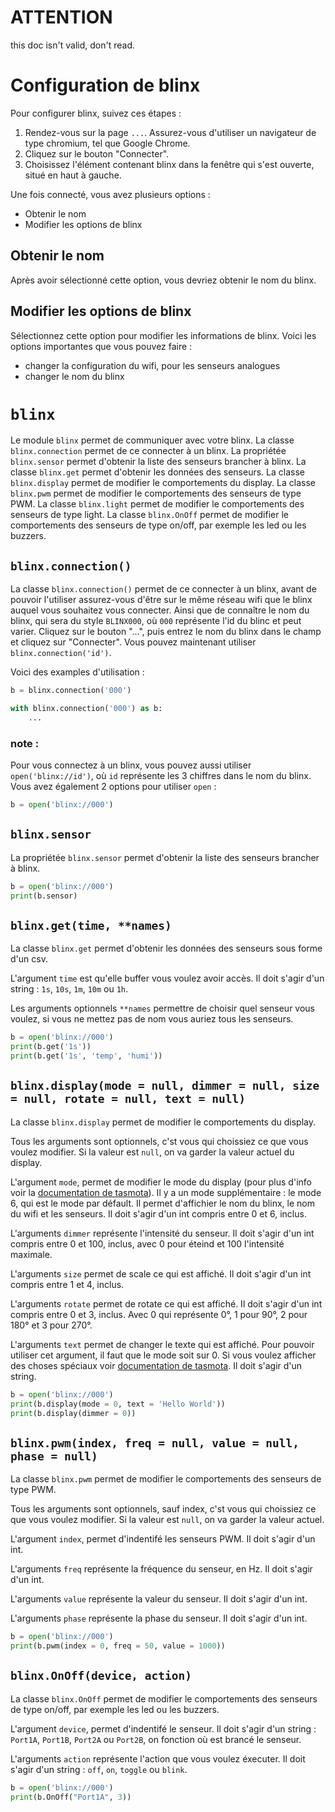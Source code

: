 # ATTENTION
this doc isn't valid, don't read.

# Configuration de blinx

Pour configurer blinx, suivez ces étapes :

1. Rendez-vous sur la page `...`. Assurez-vous d'utiliser un navigateur de type chromium, tel que Google Chrome.
2. Cliquez sur le bouton "Connecter".
3. Choisissez l'élément contenant blinx dans la fenêtre qui s'est ouverte, situé en haut à gauche.

Une fois connecté, vous avez plusieurs options :

- Obtenir le nom
- Modifier les options de blinx

## Obtenir le nom

Après avoir sélectionné cette option, vous devriez obtenir le nom du blinx.

## Modifier les options de blinx

Sélectionnez cette option pour modifier les informations de blinx. Voici les options importantes que vous pouvez faire :

- changer la configuration du wifi, pour les senseurs analogues
- changer le nom du blinx

# `blinx`

Le module `blinx` permet de communiquer avec votre blinx.
La classe `blinx.connection` permet de ce connecter à un blinx.
La propriétée `blinx.sensor` permet d'obtenir la liste des senseurs brancher à blinx.
La classe `blinx.get` permet d'obtenir les données des senseurs.
La classe `blinx.display` permet de modifier le comportements du display.
La classe `blinx.pwm` permet de modifier le comportements des senseurs de type PWM.
La classe `blinx.light` permet de modifier le comportements des senseurs de type light.
La classe `blinx.OnOff` permet de modifier le comportements des senseurs de type on/off, par exemple les led ou les buzzers.

## `blinx.connection()`

La classe `blinx.connection()` permet de ce connecter à un blinx, avant de pouvoir l'utiliser assurez-vous d'être sur le même réseau wifi que le blinx auquel vous souhaitez vous connecter. Ainsi que de connaître le nom du blinx, qui sera du style `BLINX000`, où `000` représente l'id du blinc et peut varier. Cliquez sur le bouton "...", puis entrez le nom du blinx dans le champ et cliquez sur "Connecter". Vous pouvez maintenant utiliser `blinx.connection('id')`.

Voici des examples d'utilisation :

```python
b = blinx.connection('000')

with blinx.connection('000') as b:
    ...
```

### note :

Pour vous connectez à un blinx, vous pouvez aussi utiliser `open('blinx://id')`, où `id` représente les 3 chiffres dans le nom du blinx. Vous avez également 2 options pour utiliser `open` :

```python
b = open('blinx://000')
```

## `blinx.sensor`

La propriétée `blinx.sensor` permet d'obtenir la liste des senseurs brancher à blinx.

```python
b = open('blinx://000')
print(b.sensor)
```

## `blinx.get(time, **names)`

La classe `blinx.get` permet d'obtenir les données des senseurs sous forme d'un csv.

L'argument `time` est qu'elle buffer vous voulez avoir accès. Il doit s'agir d'un string : `1s`, `10s`, `1m`, `10m` ou `1h`.

Les arguments optionnels `**names` permettre de choisir quel senseur vous voulez, si vous ne mettez pas de nom vous auriez tous les senseurs.

```python
b = open('blinx://000')
print(b.get('1s'))
print(b.get('1s', 'temp', 'humi'))
```

## `blinx.display(mode = null, dimmer = null, size = null, rotate = null, text = null)`

La classe `blinx.display` permet de modifier le comportements du display.

Tous les arguments sont optionnels, c'st vous qui choissiez ce que vous voulez modifier. Si la valeur est `null`, on va garder la valeur actuel du display.

L'argument `mode`, permet de modifier le mode du display (pour plus d'info voir la [documentation de tasmota](https://tasmota.github.io/docs/Displays/#displaytext)). Il y a un mode supplémentaire : le mode 6, qui est le mode par défault. Il permet d'affichier le nom du blinx, le nom du wifi et les senseurs. Il doit s'agir d'un int compris entre 0 et 6, inclus.

L'arguments `dimmer` représente l'intensité du senseur. Il doit s'agir d'un int compris entre 0 et 100, inclus, avec 0 pour éteind et 100 l'intensité maximale.

L'arguments `size` permet de scale ce qui est affiché. Il doit s'agir d'un int compris entre 1 et 4, inclus.

L'arguments `rotate` permet de rotate ce qui est affiché. Il doit s'agir d'un int compris entre 0 et 3, inclus. Avec 0 qui représente 0°, 1 pour 90°, 2 pour 180° et 3 pour 270°.

L'arguments `text` permet de changer le texte qui est affiché. Pour pouvoir utiliser cet argument, il faut que le mode soit sur 0. Si vous voulez afficher des choses spéciaux voir [documentation de tasmota](https://tasmota.github.io/docs/Displays/#displaytext). Il doit s'agir d'un string.


```python
b = open('blinx://000')
print(b.display(mode = 0, text = 'Hello World'))
print(b.display(dimmer = 0))
```

## `blinx.pwm(index, freq = null, value = null, phase = null)`

La classe `blinx.pwm` permet de modifier le comportements des senseurs de type PWM.

Tous les arguments sont optionnels, sauf index, c'st vous qui choissiez ce que vous voulez modifier. Si la valeur est `null`, on va garder la valeur actuel.

L'argument `index`, permet d'indentifé les senseurs PWM. Il doit s'agir d'un int.

L'arguments `freq` représente la fréquence du senseur, en Hz. Il doit s'agir d'un int.

L'arguments `value` représente la valeur du senseur. Il doit s'agir d'un int.

L'arguments `phase` représente la phase du senseur. Il doit s'agir d'un int.

```python
b = open('blinx://000')
print(b.pwm(index = 0, freq = 50, value = 1000))
```

## `blinx.OnOff(device, action)`

La classe `blinx.OnOff` permet de modifier le comportements des senseurs de type on/off, par exemple les led ou les buzzers.

L'argument `device`, permet d'indentifé le senseur. Il doit s'agir d'un string : `Port1A`, `Port1B`, `Port2A` ou `Port2B`, on fonction où est brancé le senseur.

L'arguments `action` représente l'action que vous voulez éxecuter. Il doit s'agir d'un string : `off`, `on`, `toggle` ou `blink`.

```python
b = open('blinx://000')
print(b.OnOff("Port1A", 3))
```